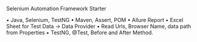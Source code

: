 Selenium Automation Framework Starter

•	Java, Selenium, TestNG
•	Maven, Assert, POM
•	Allure Report
•	Excel Sheet for Test Data → Data Provider
•	Read Urls, Browser Name, data path from Properties
•	TestNG, @Test, Before and After Method.
